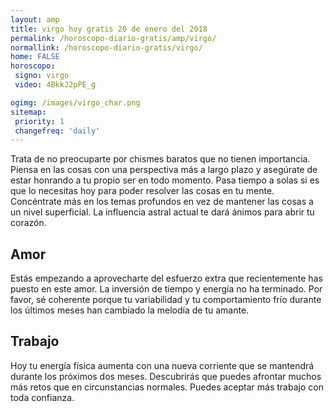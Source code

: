 ```yaml
---
layout: amp
title: virgo hoy gratis 20 de enero del 2018 
permalink: /horoscopo-diario-gratis/amp/virgo/
normallink: /horoscopo-diario-gratis/virgo/
home: FALSE
horoscopo:
 signo: virgo
 video: 4BkkJ2pPE_g

ogimg: /images/virgo_char.png
sitemap:
 priority: 1
 changefreq: 'daily'
---
```



Trata de no preocuparte por chismes baratos que no tienen importancia. Piensa en las cosas con una perspectiva más a largo plazo y asegúrate de estar honrando a tu propio ser en todo momento. Pasa tiempo a solas si es que lo necesitas hoy para poder resolver las cosas en tu mente. Concéntrate más en los temas profundos en vez de mantener las cosas a un nivel superficial. La influencia astral actual te dará ánimos para abrir tu corazón.

## Amor

Estás empezando a aprovecharte del esfuerzo extra que recientemente has puesto en este amor. La inversión de tiempo y energía no ha terminado. Por favor, sé coherente porque tu variabilidad y tu comportamiento frío durante los últimos meses han cambiado la melodía de tu amante.

## Trabajo

Hoy tu energía física aumenta con una nueva corriente que se mantendrá durante los próximos dos meses. Descubrirás que puedes afrontar muchos más retos que en circunstancias normales. Puedes aceptar más trabajo con toda confianza.